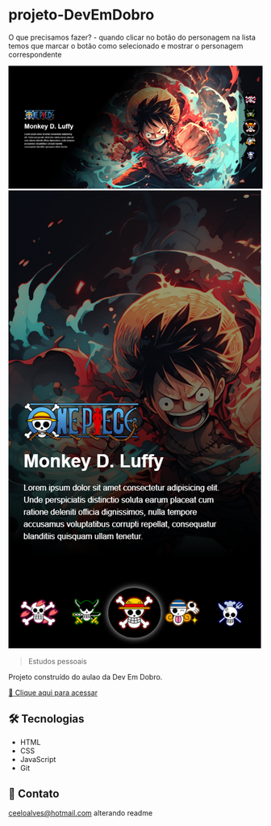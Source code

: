 # projeto-DevEmDobro
  O que precisamos fazer? - quando clicar no botão do personagem na lista temos que marcar o botão como selecionado e mostrar o personagem correspondente

![preview](Projeto%20one-piece/src/img/previewG.png) ![preview](Projeto%20one-piece/src/img/previewP.png)


> Estudos pessoais

Projeto construído do aulao da Dev Em Dobro.

[🔗 Clique aqui para acessar](https://marcelera69.github.io/Projeto-Rocketseat/index.html)


## 🛠 Tecnologias

- HTML
- CSS
- JavaScript
- Git 

## 💛 Contato

ceeloalves@hotmail.com
alterando readme